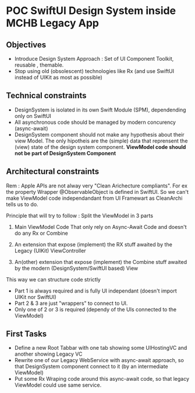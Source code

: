 # POC SwiftUI Design System inside MCHB Legacy App

## Objectives
 * Introduce Design System Approach : Set of UI Component Toolkit, reusable , themable.
 * Stop using old (obsolescent) technologies like Rx (and use SwiftUI instead of UIKit as most as possible)
 
 
 
## Technical constraints  
 * DesignSystem is isolated in its own Swift Module (SPM), dependending only on SwiftUI
 * All asynchronous code should be managed by modern concurency (async-await)
 * DesignSystem component should not make any hypothesis about their view Model. The only hipotheis are the (simple) data that reprensent the  (view) state of the design system component. **ViewModel code should not be part of DesignSystem Component** 


## Architectural constraints

Rem : Apple APIs are not alway very "Clean Arichecture compliants". For ex the property Wrapper @ObservableObject is defined in SwiftUI. So we can't make ViewModel code independandant from UI Framewart as CleanArchi tells us to do. 

Principle that will try to follow : Split the ViewModel in 3 parts 

1. Main ViewModel Code That only rely on Async-Await Code and doesn't do any Rx or Combine

2. An extension that expose (implement) the RX stuff awaited by the Legacy (UIKit) ViewController

3. An(other) extension that expose (implement) the Combine stuff awaited by the modern (DesignSystem/SwiftUI based) View

This way we can structure code strictly 

* Part 1 is always required and is fully UI independant (doesn't import UIKit nor SwiftUI)
* Part 2 & 3 are just "wrappers" to connect to UI. 
* Only one of 2 or 3 is required (dependy of the UIs connected to the ViewModel)


## First Tasks 
 * Define a new Root Tabbar with one tab showing some UIHostingVC and another showing Legacy VC
 * Rewrite one of our Legacy WebService with async-await approach, so that DesignSystem component connect to it (by an intermediate ViewModel)
 * Put some Rx Wraping code around this async-await code, so that legacy ViewModel could use same service.
